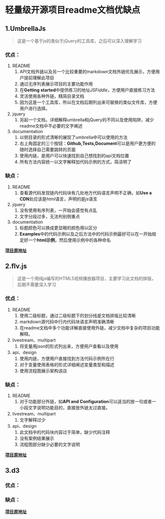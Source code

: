 # 轻量级开源项目readme文档优缺点

## 1.UmbrellaJs
> 这是一个基于js的类似于jQuery的工具库，之后可以深入理解学习

### 优点：
1. README
    1. API文档外链以及另一个比较重要的markdown文档外链优先展示，方便用户提前理解此项目
    2. 通过无序列表展示项目的主要功能作用
    3. 在**Getting started**中提供练习的地址*JSFiddle*，方便用户直接练习方法
    4. 灵活使用各种外链，精简目录文档
    5. 因为这是一个工具库，所以在文档后期列出来可替换的类似文件库，方便用户进行选择。
2. jquery
    1. 另起一个文档，详细解释umbrella和jQuery的不同以及使用陷阱，减少readme文档中不必要的文字阐述
3. documentation
    1. 以侧目录的形式清晰的展现了umbrella中可以使用的方法
    2. 右上角固定的三个按钮：**Github,Tests,Document**可以是用户更方便的随时选择自己需要跳转的页面
    3. 使用内链，是用户可以快速找到自己想找到的api文档位置
    4. 所有方法内容统一以文字解释加代码示例的方式，简洁明了



### 缺点：
1. README
    1. 查看源代码发现链内代码块有几处地方代码语言声明不正确，如**Use a CDN**处应该是*html*语言，声明的是*js*语言
2. jquery
    1. 没有使用有序列表，一开始会感觉有点乱
    2. 文字分段过多，无法判别侧重点
3. documentation
    1. 标题颜色可以换成更显眼的颜色用以区分
    2. **Examples**中的代码示例以及之后方法中的代码示例最好可以在一开始规定好一个**html示例**，然后使用示例中的各种命名


[**项目原地址**](https://github.com/franciscop/umbrella)

## 2.flv.js
> 这是一个用纯*js*编写的HTML5视频播放器项目，主要学习此文档的排版，后期不需要深入学习

### 优点：
1. README
    1. 使用二级标题，通过二级标题下的划分线是文档排版比较清晰
    2. markdown源代码中行内代码块语言声明准确清晰
    3. 在readme文档中多个功能详解直接使用外链，减少文档中复杂的项目功能解释。
2. livestream、multipart
    1. 将变量用*json*的形式列出来，方便用户查看以及使用
3. api、design
    1. 使用内链，方便用户直接找到方法代码示例所在行
    2. 对于变量使用表格的形式详细阐述变量类型和描述
    3. 使用流程图展示架构该店


### 缺点：
1. README
    1. 对于功能部分外链，如**API and Configuration**可以适当的放一句或者一小段文字说明功能目的，直接放外链太过直接。
2. livestream、multipart
    1. 文字解释过少
3. api、design
    1. 此文档中的代码块内容过于简单，缺少代码注释
    2. 没有案例结果展示
    3. 流程图部分缺少必要的文字说明

[**项目原地址**](https://github.com/bilibili/flv.js)

## 3.d3

### 优点：


### 缺点：
[**项目原地址**](https://github.com/d3/d3)

